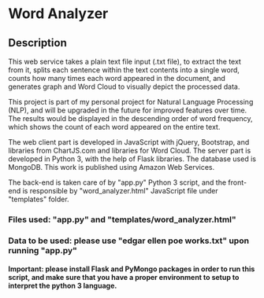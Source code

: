 <h1> Word Analyzer <h2>
<h2> Description </h2>

This web service takes a plain text file input (.txt file), to extract the text from it, splits each sentence within the text contents into a single word, counts how many times each word appeared in the document, and generates graph and Word Cloud to visually depict the processed data.

This project is part of my personal project for Natural Language Processing (NLP), and will be upgraded in the future for improved features over time. The results would be displayed in the descending order of word frequency, which shows the count of each word appeared on the entire text.

The web client part is developed in JavaScript with jQuery, Bootstrap, and libraries from ChartJS.com and libraries for Word Cloud. The server part is developed in Python 3, with the help of Flask libraries. The database used is MongoDB. This work is published using Amazon Web Services.

The back-end is taken care of by "app.py" Python 3 script, and the front-end is responsible by "word_analyzer.html" JavaScript file under "templates" folder.

<h3> Files used: "app.py" and "templates/word_analyzer.html" </h3>
<h3> Data to be used: please use "edgar ellen poe works.txt" upon running "app.py" </h3>

<h4> Important: please install Flask and PyMongo packages in order to run this script, and make sure that you have a proper environment to setup to interpret the python 3 language.</h4>
